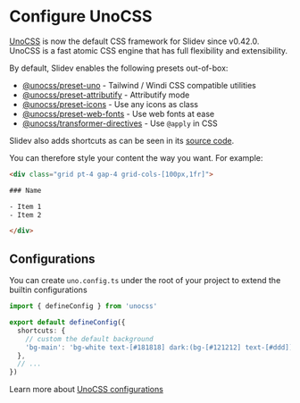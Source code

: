# Configure UnoCSS

<Environment type="node" />

[UnoCSS](https://unocss.dev) is now the default CSS framework for Slidev since v0.42.0. UnoCSS is a fast atomic CSS engine that has full flexibility and extensibility.

By default, Slidev enables the following presets out-of-box:

- [@unocss/preset-uno](https://unocss.dev/presets/uno) - Tailwind / Windi CSS compatible utilities
- [@unocss/preset-attributify](https://unocss.dev/presets/attributify) - Attributify mode
- [@unocss/preset-icons](https://unocss.dev/presets/icons) - Use any icons as class
- [@unocss/preset-web-fonts](https://unocss.dev/presets/web-fonts) - Use web fonts at ease
- [@unocss/transformer-directives](https://unocss.dev/transformers/directives) - Use `@apply` in CSS

Slidev also adds shortcuts as can be seen in its [source code](https://github.com/slidevjs/slidev/blob/main/packages/client/uno.config.ts).

You can therefore style your content the way you want. For example:

```html
<div class="grid pt-4 gap-4 grid-cols-[100px,1fr]">

### Name

- Item 1
- Item 2

</div>
```

## Configurations

You can create `uno.config.ts` under the root of your project to extend the builtin configurations

```ts
import { defineConfig } from 'unocss'

export default defineConfig({
  shortcuts: {
    // custom the default background
    'bg-main': 'bg-white text-[#181818] dark:(bg-[#121212] text-[#ddd])',
  },
  // ...
})
```

Learn more about [UnoCSS configurations](https://unocss.dev/guide/config-file)
